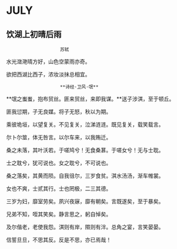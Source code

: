 # JULY

##       饮湖上初晴后雨

                        苏轼

水光潋滟晴方好，山色空蒙雨亦奇。

欲把西湖比西子，浓妆淡抹总相宜。





                        **诗经·卫风·氓**

**氓之蚩蚩，抱布贸丝。匪来贸丝，来即我谋。**送子涉淇，至于顿丘。

匪我愆期，子无良媒。将子无怒，秋以为期。

乘彼垝垣，以望复关。不见复关，泣涕涟涟。既见复关，载笑载言。

尔卜尔筮，体无咎言。以尔车来，以我贿迁。

桑之未落，其叶沃若。于嗟鸠兮！无食桑葚。于嗟女兮！无与士耽。

士之耽兮，犹可说也。女之耽兮，不可说也。

桑之落矣，其黄而陨。自我徂尔，三岁食贫。淇水汤汤，渐车帷裳。

女也不爽，士贰其行。士也罔极，二三其德。

三岁为妇，靡室劳矣。夙兴夜寐，靡有朝矣。言既遂矣，至于暴矣。

兄弟不知，咥其笑矣。静言思之，躬自悼矣。

及尔偕老，老使我怨。淇则有岸，隰则有泮。总角之宴，言笑晏晏。

信誓旦旦，不思其反。反是不思，亦已焉哉！

